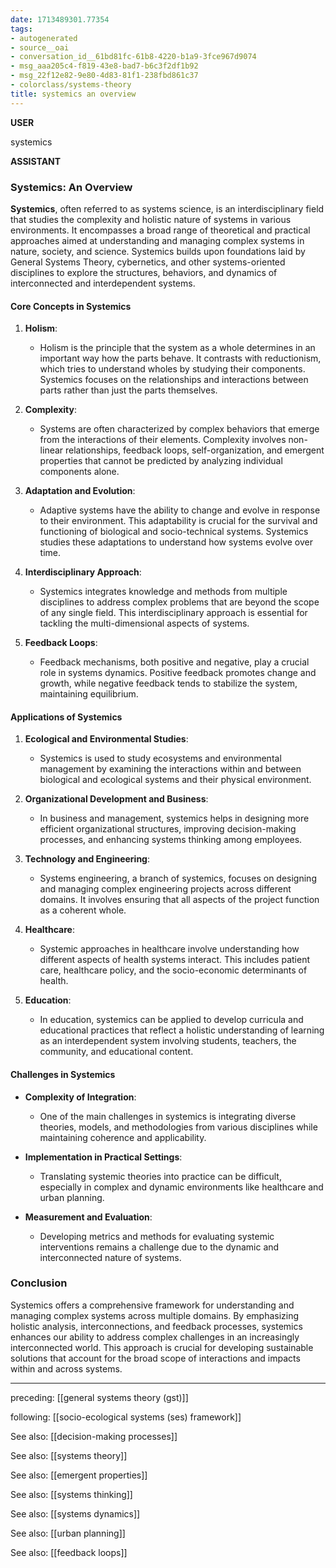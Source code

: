 ```yaml
---
date: 1713489301.77354
tags:
- autogenerated
- source__oai
- conversation_id__61bd81fc-61b8-4220-b1a9-3fce967d9074
- msg_aaa205c4-f819-43e8-bad7-b6c3f2df1b92
- msg_22f12e82-9e80-4d83-81f1-238fbd861c37
- colorclass/systems-theory
title: systemics an overview
---
```


**USER**

systemics


**ASSISTANT**

### Systemics: An Overview

**Systemics**, often referred to as systems science, is an interdisciplinary field that studies the complexity and holistic nature of systems in various environments. It encompasses a broad range of theoretical and practical approaches aimed at understanding and managing complex systems in nature, society, and science. Systemics builds upon foundations laid by General Systems Theory, cybernetics, and other systems-oriented disciplines to explore the structures, behaviors, and dynamics of interconnected and interdependent systems.

#### Core Concepts in Systemics

1. **Holism**:
   - Holism is the principle that the system as a whole determines in an important way how the parts behave. It contrasts with reductionism, which tries to understand wholes by studying their components. Systemics focuses on the relationships and interactions between parts rather than just the parts themselves.

2. **Complexity**:
   - Systems are often characterized by complex behaviors that emerge from the interactions of their elements. Complexity involves non-linear relationships, feedback loops, self-organization, and emergent properties that cannot be predicted by analyzing individual components alone.

3. **Adaptation and Evolution**:
   - Adaptive systems have the ability to change and evolve in response to their environment. This adaptability is crucial for the survival and functioning of biological and socio-technical systems. Systemics studies these adaptations to understand how systems evolve over time.

4. **Interdisciplinary Approach**:
   - Systemics integrates knowledge and methods from multiple disciplines to address complex problems that are beyond the scope of any single field. This interdisciplinary approach is essential for tackling the multi-dimensional aspects of systems.

5. **Feedback Loops**:
   - Feedback mechanisms, both positive and negative, play a crucial role in systems dynamics. Positive feedback promotes change and growth, while negative feedback tends to stabilize the system, maintaining equilibrium.

#### Applications of Systemics

1. **Ecological and Environmental Studies**:
   - Systemics is used to study ecosystems and environmental management by examining the interactions within and between biological and ecological systems and their physical environment.

2. **Organizational Development and Business**:
   - In business and management, systemics helps in designing more efficient organizational structures, improving decision-making processes, and enhancing systems thinking among employees.

3. **Technology and Engineering**:
   - Systems engineering, a branch of systemics, focuses on designing and managing complex engineering projects across different domains. It involves ensuring that all aspects of the project function as a coherent whole.

4. **Healthcare**:
   - Systemic approaches in healthcare involve understanding how different aspects of health systems interact. This includes patient care, healthcare policy, and the socio-economic determinants of health.

5. **Education**:
   - In education, systemics can be applied to develop curricula and educational practices that reflect a holistic understanding of learning as an interdependent system involving students, teachers, the community, and educational content.

#### Challenges in Systemics

- **Complexity of Integration**:
   - One of the main challenges in systemics is integrating diverse theories, models, and methodologies from various disciplines while maintaining coherence and applicability.

- **Implementation in Practical Settings**:
   - Translating systemic theories into practice can be difficult, especially in complex and dynamic environments like healthcare and urban planning.

- **Measurement and Evaluation**:
   - Developing metrics and methods for evaluating systemic interventions remains a challenge due to the dynamic and interconnected nature of systems.

### Conclusion

Systemics offers a comprehensive framework for understanding and managing complex systems across multiple domains. By emphasizing holistic analysis, interconnections, and feedback processes, systemics enhances our ability to address complex challenges in an increasingly interconnected world. This approach is crucial for developing sustainable solutions that account for the broad scope of interactions and impacts within and across systems.


---

preceding: [[general systems theory (gst)]]  


following: [[socio-ecological systems (ses) framework]]

See also: [[decision-making processes]]


See also: [[systems theory]]


See also: [[emergent properties]]


See also: [[systems thinking]]


See also: [[systems dynamics]]


See also: [[urban planning]]


See also: [[feedback loops]]
